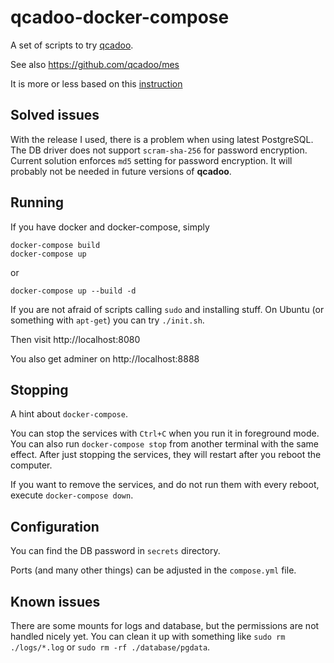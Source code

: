 # qcadoo-docker-compose
A set of scripts to try [qcadoo](https://www.qcadoo.com/open-sourceq/).

See also https://github.com/qcadoo/mes

It is more or less based on this [instruction](https://qcadoo.atlassian.net/wiki/spaces/QCDMESDOC/pages/535232545/Installation+Guide+for+Ubuntu+-+English)

## Solved issues

With the release I used, there is a problem when using latest PostgreSQL.
The DB driver does not support `scram-sha-256` for password encryption.
Current solution enforces `md5` setting for password encryption.
It will probably not be needed in future versions of **qcadoo**.

## Running
If you have docker and docker-compose, simply

```
docker-compose build
docker-compose up
```
or
```
docker-compose up --build -d
```

If you are not afraid of scripts calling `sudo` and installing stuff.
On Ubuntu (or something with `apt-get`) you can try `./init.sh`.

Then visit http://localhost:8080

You also get adminer on http://localhost:8888

## Stopping

A hint about `docker-compose`.

You can stop the services with `Ctrl+C` when you run it in foreground mode.
You can also run `docker-compose stop` from another terminal with the same effect. After just stopping the services, they will restart after you reboot the computer.

If you want to remove the services, and do not run them with every reboot, execute `docker-compose down`.

## Configuration

You can find the DB password in `secrets` directory.

Ports (and many other things) can be adjusted in the `compose.yml` file.

## Known issues

There are some mounts for logs and database,
but the permissions are not handled nicely yet.
You can clean it up with something like `sudo rm ./logs/*.log` or `sudo rm -rf ./database/pgdata`.
